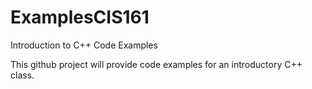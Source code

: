 # ExamplesCIS161
Introduction to C++ Code Examples

This github project will provide code examples for an introductory C++ class.

